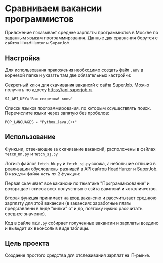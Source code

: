 # Сравниваем вакансии программистов

Приложение показывает средние зарплаты программистов в Москве по заданным языкам программирования.
Данные для сравнения берутся с сайтов HeadHunter и SuperJob.

## Настройка

Для использования приложения необходимо создать файл `.env` в корневой папке и указать там две обязательных настройки:

Секретный ключ для скачивания вакансий с сайта SuperJob. Можно получить по адресу https://api.superjob.ru

```
SJ_API_KEY='Ваш секретный ключ'
```

Список языков программирования, по которым осуществлять поиск. Перечислите языки через запятую без пробелов:

```
POP_LANGUAGES = "Python,Java,C++"
```


## Использование

Функции, отвечающие за скачивание вакансий, расположены в файлах `fetch_hh.py` и `fetch_sj.py`

Логика файлов `fetch_hh.py` и `fetch_sj.py` схожа, а небольшие отличия в реализации обусловлены разницей в API сайтов HeadHunter и SuperJob. В каждом файле есть по 2 функции:

Первая скачивает все вакансии по тематике "Программирование" и возвращает список всех полученных с сайта вакансий и их количество.

Вторая функция принимает на вход вакансию и рассчитывает среднюю зарплату для этой вакансии (в вакансиях заработные платы представлены в виде "вилки" от и до, поэтому нужно рассчитать среднее значение).

Код в файле `main.py` собирает полученные вакансии и зарплаты воедино и выводит их в консоль в виде таблицы.

## Цель проекта

Создание простого средства для отслеживания зарплат на IT-рынке.

